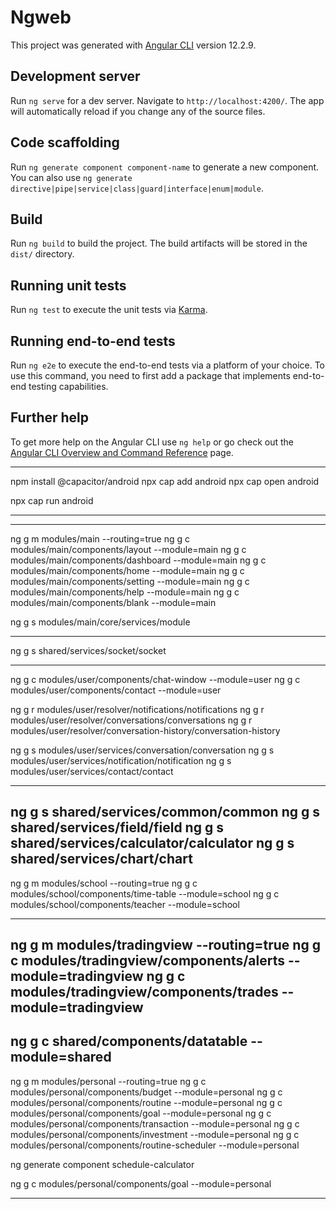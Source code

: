 # Ngweb

This project was generated with [Angular CLI](https://github.com/angular/angular-cli) version 12.2.9.

## Development server

Run `ng serve` for a dev server. Navigate to `http://localhost:4200/`. The app will automatically reload if you change any of the source files.

## Code scaffolding

Run `ng generate component component-name` to generate a new component. You can also use `ng generate directive|pipe|service|class|guard|interface|enum|module`.

## Build

Run `ng build` to build the project. The build artifacts will be stored in the `dist/` directory.

## Running unit tests

Run `ng test` to execute the unit tests via [Karma](https://karma-runner.github.io).

## Running end-to-end tests

Run `ng e2e` to execute the end-to-end tests via a platform of your choice. To use this command, you need to first add a package that implements end-to-end testing capabilities.

## Further help

To get more help on the Angular CLI use `ng help` or go check out the [Angular CLI Overview and Command Reference](https://angular.io/cli) page.


--------------------------------------------------------------------------------------------------

npm install @capacitor/android
npx cap add android
npx cap open android

npx cap run android

--------------------------------------------------------------------------------------------------

--------------------------------------------------------------------------------------------------


ng g m modules/main --routing=true
ng g c modules/main/components/layout --module=main
ng g c modules/main/components/dashboard --module=main
ng g c modules/main/components/home --module=main
ng g c modules/main/components/setting --module=main
ng g c modules/main/components/help --module=main
ng g c modules/main/components/blank --module=main

ng g s modules/main/core/services/module



--------------------------------------------------------------------------------------------------

ng g s shared/services/socket/socket

--------------------------------------------------------------------------------------------------


ng g c modules/user/components/chat-window --module=user
ng g c modules/user/components/contact --module=user

ng g r modules/user/resolver/notifications/notifications
ng g r modules/user/resolver/conversations/conversations
ng g r modules/user/resolver/conversation-history/conversation-history

ng g s modules/user/services/conversation/conversation
ng g s modules/user/services/notification/notification
ng g s modules/user/services/contact/contact



--------------------------------------------------------------------------------------------------

ng g s shared/services/common/common
ng g s shared/services/field/field
ng g s shared/services/calculator/calculator
ng g s shared/services/chart/chart
--------------------------------------------------------------------------------------------------

ng g m modules/school --routing=true
ng g c modules/school/components/time-table --module=school
ng g c modules/school/components/teacher --module=school

--------------------------------------------------------------------------------------------------

ng g m modules/tradingview --routing=true
ng g c modules/tradingview/components/alerts --module=tradingview
ng g c modules/tradingview/components/trades --module=tradingview
--------------------------------------------------------------------------------------------------
ng g c shared/components/datatable --module=shared
--------------------------------------------------------------------------------------------------


ng g m modules/personal --routing=true
ng g c modules/personal/components/budget --module=personal
ng g c modules/personal/components/routine --module=personal
ng g c modules/personal/components/goal --module=personal
ng g c modules/personal/components/transaction --module=personal
ng g c modules/personal/components/investment --module=personal
ng g c modules/personal/components/routine-scheduler --module=personal

ng generate component schedule-calculator



ng g c modules/personal/components/goal --module=personal


--------------------------------------------------------------------------------------------------